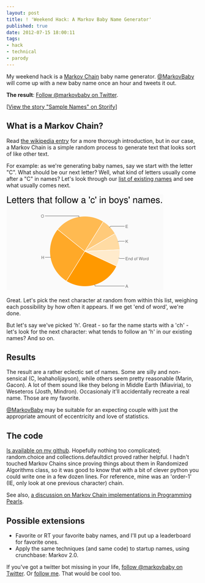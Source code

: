 ```yaml
---
layout: post
title: ! 'Weekend Hack: A Markov Baby Name Generator'
published: true
date: 2012-07-15 18:00:11
tags:
- hack
- technical
- parody
---
```



My weekend hack is a [Markov Chain](http://en.wikipedia.org/wiki/Markov_chain) baby name generator.  [@MarkovBaby](http://twitter.com/markovbaby) will come up with a new baby name once an hour and tweets it out.

**The result**: [Follow @markovbaby on Twitter](http://twitter.com/markovbaby).

<script src="http://storify.com/alexeymk/sample-names.js"></script><noscript>[<a href="http://storify.com/alexeymk/sample-names" target="_blank">View the story "Sample Names" on Storify</a>]</noscript>

What is a Markov Chain?
-----------------------
Read [the wikipedia entry](http://en.wikipedia.org/wiki/Markov_chain) for a more thorough introduction, but in our case, a Markov Chain is a simple random process to generate text that looks sort of like other text.

For example: as we're generating baby names, say we start with the letter "C".  What should be our next letter?  Well, what kind of letters usually come after a "C" in names?  Let's look through our [list of existing names](https://github.com/AlexeyMK/markov-baby-names/blob/master/boys.txt) and see what usually comes next.

<img src="/images/letters_after_c.png"></img>

Great.  Let's pick the next character at random from within this list, weighing each possibility by how often it appears.  If we get 'end of word', we're done.

But let's say we've picked 'h'.  Great - so far the name starts with a 'ch' - let's look for the next character: what tends to follow an 'h' in our existing names?  And so on.

Results
-------

The result are a rather eclectic set of names.  Some are silly and non-sensical (C, Ieahaholijayson), while others seem pretty reasonable (Marin, Gacon).  A lot of them sound like they belong in Middle Earth (Miaviria), to Weseteros (Josth, Mindron).  Occasionaly it'll accidentally recreate a real name. Those are my favorite.

[@MarkovBaby](http://twitter.com/markovbaby) may be suitable for an expecting couple with just the appropriate amount of eccentricity and love of statistics.

The code
--------

[Is available on my github](https://github.com/AlexeyMK/markov-baby-names).  Hopefully nothing too complicated; random.choice and collections.defaultdict proved rather helpful. I hadn't touched Markov Chains since proving things about them in Randomized Algorithms class, so it was good to know that with a bit of clever python you could write one in a few dozen lines.  For reference, mine was an 'order-1' (IE, only look at one previous character) chain.

<script src="https://gist.github.com/3119751.js"> </script>

See also, [a discussion on Markov Chain implementations in Programming Pearls](http://www.cs.bell-labs.com/cm/cs/pearls/sec153.html).

Possible extensions
-------------------

- Favorite or RT your favorite baby names, and I'll put up a leaderboard for favorite ones.
- Apply the same techniques (and same code) to startup names, using crunchbase: Markov 2.0.

If you've got a twitter bot missing in your life, [follow @markovbaby on Twitter](http://twitter.com/markovbaby).  Or [follow me](http://twitter.com/alexeymk). That would be cool too.
